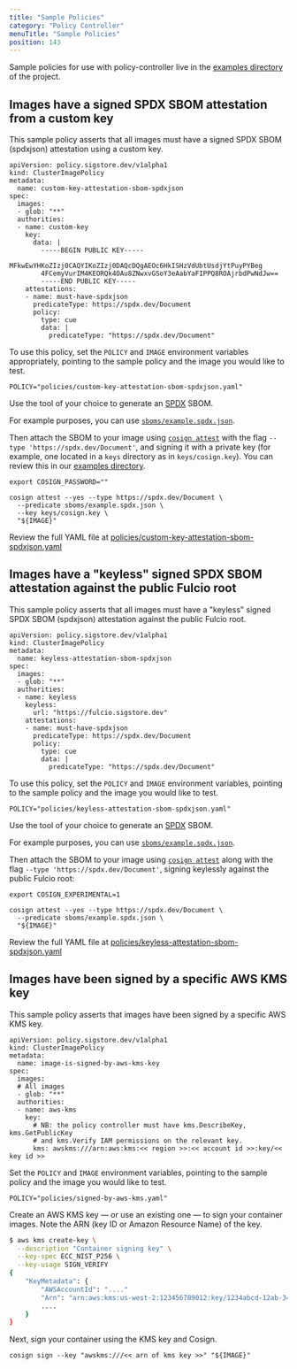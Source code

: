 ```yaml
---
title: "Sample Policies"
category: "Policy Controller"
menuTitle: "Sample Policies"
position: 143
---
```


Sample policies for use with policy-controller live in the [examples directory](https://github.com/sigstore/policy-controller/tree/main/examples) of the project. 

## Images have a signed SPDX SBOM attestation from a custom key

This sample policy asserts that all images must have a signed SPDX SBOM (spdxjson) attestation using a custom key.

```
apiVersion: policy.sigstore.dev/v1alpha1
kind: ClusterImagePolicy
metadata:
  name: custom-key-attestation-sbom-spdxjson
spec:
  images:
  - glob: "**"
  authorities:
  - name: custom-key
    key:
      data: |
        -----BEGIN PUBLIC KEY-----
        MFkwEwYHKoZIzj0CAQYIKoZIzj0DAQcDQgAEOc6HkISHzVdUbtUsdjYtPuyPYBeg
        4FCemyVurIM4KEORQk4OAu8ZNwxvGSoY3eAabYaFIPPQ8ROAjrbdPwNdJw==
        -----END PUBLIC KEY-----
    attestations:
    - name: must-have-spdxjson
      predicateType: https://spdx.dev/Document
      policy:
        type: cue
        data: |
          predicateType: "https://spdx.dev/Document"
```

To use this policy, set the `POLICY` and `IMAGE` environment variables appropriately, pointing to the sample policy and the image you would like to test. 

```
POLICY="policies/custom-key-attestation-sbom-spdxjson.yaml"
```

Use the tool of your choice to generate an [SPDX](https://spdx.dev/) SBOM.

For example purposes, you can use [`sboms/example.spdx.json`](https://github.com/sigstore/policy-controller/blob/main/examples/sboms/example.spdx.json).

Then attach the SBOM to your image using [`cosign attest`](https://github.com/sigstore/cosign/blob/main/doc/cosign_attest.md) with the flag `--type 'https://spdx.dev/Document'`, and signing it with a private key (for example, one located in a `keys` directory as in `keys/cosign.key`). You can review this in our [examples directory](https://github.com/sigstore/policy-controller/tree/main/examples).

```
export COSIGN_PASSWORD=""

cosign attest --yes --type https://spdx.dev/Document \
  --predicate sboms/example.spdx.json \
  --key keys/cosign.key \
  "${IMAGE}"
```

Review the full YAML file at [policies/custom-key-attestation-sbom-spdxjson.yaml](https://github.com/sigstore/policy-controller/blob/main/examples/policies/custom-key-attestation-sbom-spdxjson.yaml)

## Images have a "keyless" signed SPDX SBOM attestation against the public Fulcio root

This sample policy asserts that all images must have a "keyless" signed SPDX SBOM (spdxjson) attestation against the public Fulcio root.

```
apiVersion: policy.sigstore.dev/v1alpha1
kind: ClusterImagePolicy
metadata:
  name: keyless-attestation-sbom-spdxjson
spec:
  images:
  - glob: "**"
  authorities:
  - name: keyless
    keyless:
      url: "https://fulcio.sigstore.dev"
    attestations:
    - name: must-have-spdxjson
      predicateType: https://spdx.dev/Document
      policy:
        type: cue
        data: |
          predicateType: "https://spdx.dev/Document"
```

To use this policy, set the `POLICY` and `IMAGE` environment variables, pointing to the sample policy and the image you would like to test. 

```
POLICY="policies/keyless-attestation-sbom-spdxjson.yaml"
```

Use the tool of your choice to generate an [SPDX](https://spdx.dev/) SBOM.

For example purposes, you can use [`sboms/example.spdx.json`](https://github.com/sigstore/policy-controller/blob/main/examples/sboms/example.spdx.json).

Then attach the SBOM to your image using [`cosign attest`](https://github.com/sigstore/cosign/blob/main/doc/cosign_attest.md) along with the flag `--type 'https://spdx.dev/Document'`, signing keylessly against the public Fulcio root:

```
export COSIGN_EXPERIMENTAL=1

cosign attest --yes --type https://spdx.dev/Document \
  --predicate sboms/example.spdx.json \
  "${IMAGE}"
```

Review the full YAML file at [policies/keyless-attestation-sbom-spdxjson.yaml](https://github.com/sigstore/policy-controller/blob/main/examples/policies/keyless-attestation-sbom-spdxjson.yaml)

## Images have been signed by a specific AWS KMS key

This sample policy asserts that images have been signed by a specific AWS KMS key.

```
apiVersion: policy.sigstore.dev/v1alpha1
kind: ClusterImagePolicy
metadata:
  name: image-is-signed-by-aws-kms-key
spec:
  images:
  # All images
  - glob: "**"
  authorities:
  - name: aws-kms
    key:
      # NB: the policy controller must have kms.DescribeKey, kms.GetPublicKey
      # and kms.Verify IAM permissions on the relevant key.
      kms: awskms:///arn:aws:kms:<< region >>:<< account id >>:key/<< key id >>
```

Set the `POLICY` and `IMAGE` environment variables, pointing to the sample policy and the image you would like to test. 

```
POLICY="policies/signed-by-aws-kms.yaml"
```

Create an AWS KMS key — or use an existing one — to sign your container images. Note the ARN (key ID or Amazon Resource Name) of the key.

```sh
$ aws kms create-key \
  --description "Container signing key" \
  --key-spec ECC_NIST_P256 \
  --key-usage SIGN_VERIFY
{
    "KeyMetadata": {
        "AWSAccountId": "...."
        "Arn": "arn:aws:kms:us-west-2:123456789012:key/1234abcd-12ab-34cd-56ef-1234567890ab",
        ....
    }
}
```

Next, sign your container using the KMS key and Cosign.

```
cosign sign --key "awskms:///<< arn of kms key >>" "${IMAGE}"
```
